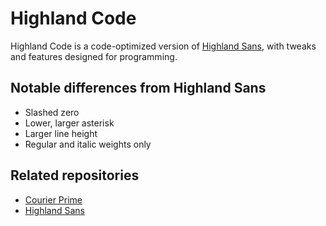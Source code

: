 # Highland Code

Highland Code is a code-optimized version of [Highland Sans](https://github.com/quoteunquoteapps/HighlandSans), with tweaks and features designed for programming.

## Notable differences from Highland Sans

- Slashed zero
- Lower, larger asterisk
- Larger line height
- Regular and italic weights only

## Related repositories

- [Courier Prime](https://github.com/quoteunquoteapps/CourierPrime)
- [Highland Sans](https://github.com/quoteunquoteapps/HighlandSans)
